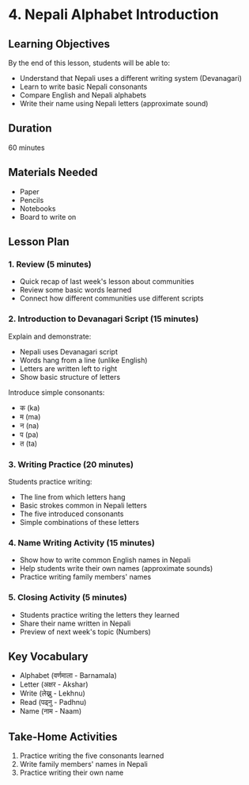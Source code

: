 # 4. Nepali Alphabet Introduction

## Learning Objectives

By the end of this lesson, students will be able to:

- Understand that Nepali uses a different writing system (Devanagari)
- Learn to write basic Nepali consonants
- Compare English and Nepali alphabets
- Write their name using Nepali letters (approximate sound)

## Duration

60 minutes

## Materials Needed

- Paper
- Pencils
- Notebooks
- Board to write on

## Lesson Plan

### 1. Review (5 minutes)

- Quick recap of last week's lesson about communities
- Review some basic words learned
- Connect how different communities use different scripts

### 2. Introduction to Devanagari Script (15 minutes)

Explain and demonstrate:

- Nepali uses Devanagari script
- Words hang from a line (unlike English)
- Letters are written left to right
- Show basic structure of letters

Introduce simple consonants:

- क (ka)
- म (ma)
- न (na)
- प (pa)
- त (ta)

### 3. Writing Practice (20 minutes)

Students practice writing:

- The line from which letters hang
- Basic strokes common in Nepali letters
- The five introduced consonants
- Simple combinations of these letters

### 4. Name Writing Activity (15 minutes)

- Show how to write common English names in Nepali
- Help students write their own names (approximate sounds)
- Practice writing family members' names

### 5. Closing Activity (5 minutes)

- Students practice writing the letters they learned
- Share their name written in Nepali
- Preview of next week's topic (Numbers)

## Key Vocabulary

- Alphabet (वर्णमाला - Barnamala)
- Letter (अक्षर - Akshar)
- Write (लेख्नु - Lekhnu)
- Read (पढ्नु - Padhnu)
- Name (नाम - Naam)

## Take-Home Activities

1. Practice writing the five consonants learned
2. Write family members' names in Nepali
3. Practice writing their own name

##